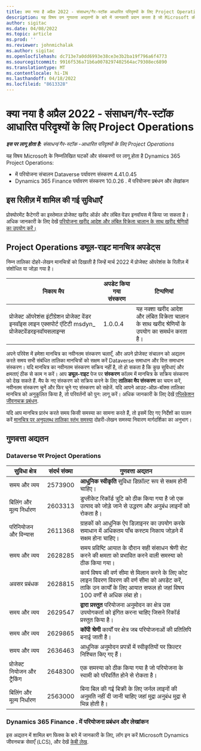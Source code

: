 ```yaml
---
title: क्या नया है अप्रैल 2022 - संसाधन/गैर-स्टॉक आधारित परिदृश्यों के लिए Project Operations
description: यह विषय उन गुणवत्ता अद्यतनों के बारे में जानकारी प्रदान करता है जो Microsoft की अप्रैल 2022 रिलीज़ में उपलब्ध हैं Dynamics 365 Project Operations संसाधन/गैर-स्टॉक आधारित परिदृश्यों के लिए।
author: sigitac
ms.date: 04/08/2022
ms.topic: article
ms.prod: ''
ms.reviewer: johnmichalak
ms.author: sigitac
ms.openlocfilehash: dc713e7a0dd6993e38ce3e3b2ba19f796a6f4773
ms.sourcegitcommit: 9916f536a71b6a0078297402564ac79308ec6890
ms.translationtype: MT
ms.contentlocale: hi-IN
ms.lasthandoff: 04/18/2022
ms.locfileid: "8613328"
---
```

# <a name="whats-new-april-2022---project-operations-for-resourcenon-stocked-based-scenarios"></a>क्या नया है अप्रैल 2022 - संसाधन/गैर-स्टॉक आधारित परिदृश्यों के लिए Project Operations

_**इस पर लागू होता है:** संसाधन/गैर-स्टॉक -आधारित परिदृश्यों के लिए Project Operations_

यह विषय Microsoft के निम्नलिखित घटकों और संस्करणों पर लागू होता है Dynamics 365 Project Operations:

- में परियोजना संचालन Dataverse पर्यावरण संस्करण 4.41.0.45
- Dynamics 365 Finance पर्यावरण संस्करण 10.0.26 . में परियोजना प्रबंधन और लेखांकन

## <a name="features-included-in-this-release"></a>इस रिलीज़ में शामिल की गई सुविधाएँ

प्रोक्योरमेंट कैटेगरी का इस्तेमाल प्रोजेक्ट खरीद ऑर्डर और लंबित वेंडर इनवॉयस में किया जा सकता है। अधिक जानकारी के लिए देखें [परियोजना खरीद आदेश और लंबित विक्रेता चालान के साथ खरीद श्रेणियों का उपयोग करें।](configure-procurement-categories.md)

## <a name="project-operations-dual-write-maps-updates"></a>Project Operations ड्यूल-राइट मानचित्र अपडेट्स

निम्न तालिका दोहरे-लेखन मानचित्रों को दिखाती है जिन्हें मार्च 2022 में प्रोजेक्ट ऑपरेशंस के रिलीज़ में संशोधित या जोड़ा गया है।

| निकाय मैप | अपडेट किया गया संस्करण | टिप्पणियां |
| -------------- | ------------------- | ------------|
| प्रोजेक्ट ऑपरेशंस इंटीग्रेशन प्रोजेक्ट वेंडर इनवॉइस लाइन एक्सपोर्ट एंटिटी msdyn\_ प्रोजेक्टवेंडरइनवॉयसलाइन्स | 1.0.0.4 | यह नक्शा खरीद आदेश और लंबित विक्रेता चालान के साथ खरीद श्रेणियों के उपयोग का समर्थन करता है। |

अपने परिवेश में हमेशा मानचित्र का नवीनतम संस्करण चलाएँ, और अपने प्रोजेक्ट संचालन को अद्यतन करते समय सभी संबंधित तालिका मानचित्रों को सक्षम करें Dataverse समाधान और वित्त समाधान संस्करण। यदि मानचित्र का नवीनतम संस्करण सक्रिय नहीं है, तो हो सकता है कि कुछ सुविधाएं और क्षमताएं ठीक से काम न करें। आप **ड्यूल-राइट** पेज पर **संस्करण** कॉलम में मानचित्र के सक्रिय संस्करण को देख सकते हैं. मैप के नए संस्करण को सक्रिय करने के लिए **तालिका मैप संस्करण** का चयन करें, नवीनतम संस्करण चुनें और फिर चुने गए संस्करण को सहेजें. यदि आपने आउट-ऑफ़-बॉक्स तालिका मानचित्र को अनुकूलित किया है, तो परिवर्तनों को पुन: लागू करें। अधिक जानकारी के लिए देखें [एप्लिकेशन जीवनचक्र प्रबंधन](/dynamics365/fin-ops-core/dev-itpro/data-entities/dual-write/app-lifecycle-management).

यदि आप मानचित्र प्रारंभ करते समय किसी समस्या का सामना करते हैं, तो इसमें दिए गए निर्देशों का पालन करें [मानचित्र पर अनुपलब्ध तालिका स्तंभ समस्या](/dynamics365/fin-ops-core/dev-itpro/data-entities/dual-write/dual-write-troubleshooting-finops-upgrades#missing-table-columns-issue-on-maps) दोहरी-लेखन समस्या निवारण मार्गदर्शिका का अनुभाग।

## <a name="quality-updates"></a>गुणवत्ता अद्यतन

### <a name="project-operations-on-dataverse"></a>Dataverse पर Project Operations

| सुविधा क्षेत्र | संदर्भ संख्या | गुणवत्ता अद्यतन |
| ------------ | ---------------- | -------------- |
| समय और व्यय | 2573900 | **आधुनिक स्वीकृति** सुविधा डिफ़ॉल्ट रूप से सक्षम होनी चाहिए। |
| बिलिंग और मूल्य निर्धारण | 2603313 | डुप्लीकेट रिकॉर्ड त्रुटि को ठीक किया गया है जो एक उत्पाद को जोड़े जाने से उद्धरण और अनुबंध लाइनों को रोकता है। |
| परिनियोजन और विन्यास | 2611368 | ग्राहकों को आधुनिक ऐप डिज़ाइनर का उपयोग करके समाधान में अधिकतम पाँच कस्टम निकाय जोड़ने में सक्षम होना चाहिए। |
| समय और व्यय | 2628285 | समय प्रविष्टि आयात के दौरान सही संसाधन श्रेणी सेट करने की क्षमता को प्रभावित करने वाली समस्या को ठीक किया गया। |
|  अवसर प्रबंधक| 2628815 | कार्य विषय की वर्ण सीमा से मिलान करने के लिए कोट लाइन विवरण विवरण की वर्ण सीमा को अपडेट करें, ताकि उन कार्यों के लिए आयात सफल हो जहां विषय 100 वर्णों से अधिक लंबा हो। |
| समय और व्यय| 2629547 | **द्वारा प्रस्तुत** परियोजना अनुमोदन का क्षेत्र उस उपयोगकर्ता को इंगित करना चाहिए जिसने रिकॉर्ड प्रस्तुत किया है। |
| समय और व्यय| 2629865 | **कॉपी श्रेणी** कार्यों पर क्षेत्र जब परियोजनाओं की प्रतिलिपि बनाई जाती है। |
| समय और व्यय| 2636463 | आधुनिक अनुमोदन प्रपत्रों में स्वीकृतियों पर फ़िल्टर निश्चित किए गए हैं। |
| प्रोजेक्ट नियोजन और ट्रैकिंग | 2648300 | एक समस्या को ठीक किया गया है जो परियोजना के स्वामी को परिवर्तित होने से रोकता है। |
| बिलिंग और मूल्य निर्धारण | 2563000 | बिना बिल की गई बिक्री के लिए जर्नल लाइनों की अनुमति नहीं दी जानी चाहिए जहां मुद्रा अनुबंध मुद्रा से भिन्न होती है। |

### <a name="project-management-and-accounting-in-dynamics-365-finance"></a>Dynamics 365 Finance . में परियोजना प्रबंधन और लेखांकन

इस अद्यतन में शामिल बग फिक्स के बारे में जानकारी के लिए, लॉग इन करें Microsoft Dynamics जीवनचक्र सेवाएँ (LCS), और देखें [केबी लेख](https://fix.lcs.dynamics.com/Issue/Details?bugId=662864).
